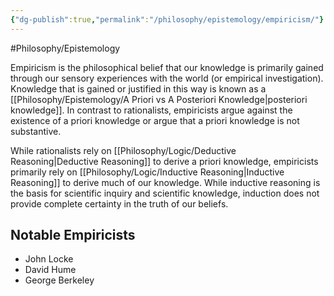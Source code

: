 ```yaml
---
{"dg-publish":true,"permalink":"/philosophy/epistemology/empiricism/"}
---
```



#Philosophy/Epistemology 

Empiricism is the philosophical belief that our knowledge is primarily gained through our sensory experiences with the world (or empirical investigation). Knowledge that is gained or justified in this way is known as a [[Philosophy/Epistemology/A Priori vs A Posteriori Knowledge\|posteriori knowledge]]. In contrast to rationalists, empiricists argue against the existence of a priori knowledge or argue that a priori knowledge is not substantive.

While rationalists rely on [[Philosophy/Logic/Deductive Reasoning\|Deductive Reasoning]] to derive a priori knowledge, empiricists primarily rely on [[Philosophy/Logic/Inductive Reasoning\|Inductive Reasoning]] to derive much of our knowledge. While inductive reasoning is the basis for scientific inquiry and scientific knowledge, induction does not provide complete certainty in the truth of our beliefs.

## Notable Empiricists

- John Locke
- David Hume
- George Berkeley
